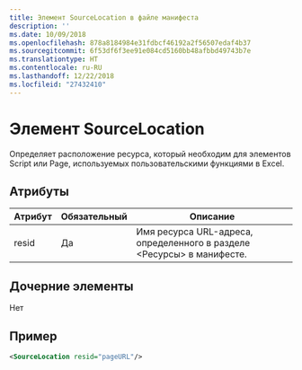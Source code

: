 ```yaml
---
title: Элемент SourceLocation в файле манифеста
description: ''
ms.date: 10/09/2018
ms.openlocfilehash: 878a8184984e31fdbcf46192a2f56507edaf4b37
ms.sourcegitcommit: 6f53df6f3ee91e084cd5160bb48afbbd49743b7e
ms.translationtype: HT
ms.contentlocale: ru-RU
ms.lasthandoff: 12/22/2018
ms.locfileid: "27432410"
---
```

# <a name="sourcelocation-element"></a>Элемент SourceLocation

Определяет расположение ресурса, который необходим для элементов Script или Page, используемых пользовательскими функциями в Excel.

## <a name="attributes"></a>Атрибуты

| **Атрибут** | **Обязательный** | **Описание**                                                                      |
|---------------|--------------|--------------------------------------------------------------------------------------|
| resid         | Да          | Имя ресурса URL-адреса, определенного в разделе &lt;Ресурсы&gt; в манифесте. |

## <a name="child-elements"></a>Дочерние элементы

Нет

## <a name="example"></a>Пример

```xml
<SourceLocation resid="pageURL"/>
```